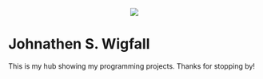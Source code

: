 
<!--
**Jwigfall4627/Jwigfall4627** is a ✨ _special_ ✨ repository because its `README.md` (this file) appears on your GitHub profile.

Here are some ideas to get you started:

- 🔭 I’m currently working on ...
- 🌱 I’m currently learning ...
- 👯 I’m looking to collaborate on ...
- 🤔 I’m looking for help with ...
- 💬 Ask me about ...
- 📫 How to reach me: ...
- 😄 Pronouns: ...
- ⚡ Fun fact: ...
-->
<p align="center"> 
  <img src= "https://static.ozobot.com/assets/ee044b53-23-ozobot-welcome-page-assets-welcome-text-2048x634.png" />
</p>

<h1>Johnathen S. Wigfall</h1>

<p> This is my hub showing my programming projects. Thanks for stopping by!</p>

